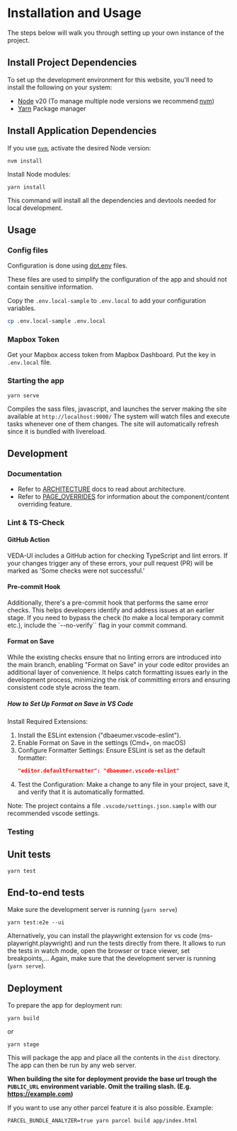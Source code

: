 # Installation and Usage
The steps below will walk you through setting up your own instance of the project. 

## Install Project Dependencies
To set up the development environment for this website, you'll need to install the following on your system:

- [Node](http://nodejs.org/) v20 (To manage multiple node versions we recommend [nvm](https://github.com/creationix/nvm))
- [Yarn](https://yarnpkg.com/) Package manager

## Install Application Dependencies

If you use [`nvm`](https://github.com/creationix/nvm), activate the desired Node version:

```
nvm install
```

Install Node modules:

```
yarn install
```
This command  will install all the dependencies and devtools needed for local development. 

## Usage

### Config files
Configuration is done using [dot.env](https://parceljs.org/features/node-emulation/#.env-files) files.

These files are used to simplify the configuration of the app and should not contain sensitive information.

Copy the `.env.local-sample` to `.env.local` to add your configuration variables.
```sh
cp .env.local-sample .env.local
```

### Mapbox Token

Get your Mapbox access token from Mapbox Dashboard. Put the key in `.env.local` file.

### Starting the app

```
yarn serve
```
Compiles the sass files, javascript, and launches the server making the site available at `http://localhost:9000/`
The system will watch files and execute tasks whenever one of them changes.
The site will automatically refresh since it is bundled with livereload.

## Development

### Documentation

- Refer to [ARCHITECTURE](./ARCHITECTURE.md) docs to read about architecture.
- Refer to [PAGE_OVERRIDES](./PAGE_OVERRIDES.md) for information about the component/content overriding feature.

### Lint & TS-Check

#### GitHub Action
VEDA-UI includes a GitHub action for checking TypeScript and lint errors. If your changes trigger any of these errors, your pull request (PR) will be marked as 'Some checks were not successful.'

#### Pre-commit Hook
Additionally, there's a pre-commit hook that performs the same error checks. This helps developers identify and address issues at an earlier stage. If you need to bypass the check (to make a local temporary commit etc.), include the `--no-verify`` flag in your commit command.

#### Format on Save
While the existing checks ensure that no linting errors are introduced into the main branch, enabling "Format on Save" in your code editor provides an additional layer of convenience. It helps catch formatting issues early in the development process, minimizing the risk of committing errors and ensuring consistent code style across the team.

##### How to Set Up Format on Save in VS Code
Install Required Extensions:

1. Install the ESLint extension ("dbaeumer.vscode-eslint").
2. Enable Format on Save in the settings (Cmd+, on macOS)
3. Configure Formatter Settings:
   Ensure ESLint is set as the default formatter:
   ```json
   "editor.defaultFormatter": "dbaeumer.vscode-eslint"
   ```
5. Test the Configuration:
   Make a change to any file in your project, save it, and verify that it is automatically formatted.

Note: The project contains a file `.vscode/settings.json.sample` with our recommended vscode settings.

### Testing

## Unit tests

`yarn test`

## End-to-end tests
Make sure the development server is running (`yarn serve`)

`yarn test:e2e --ui`

Alternatively, you can install the playwright extension for vs code (ms-playwright.playwright) and run the tests directly from there. It allows to run the tests in watch mode, open the browser or trace viewer, set breakpoints,... 
Again, make sure that the development server is running (`yarn serve`).

## Deployment
To prepare the app for deployment run:

```
yarn build
```
or
```
yarn stage
```
This will package the app and place all the contents in the `dist` directory.
The app can then be run by any web server.

**When building the site for deployment provide the base url trough the `PUBLIC_URL` environment variable. Omit the trailing slash. (E.g. https://example.com)**

If you want to use any other parcel feature it is also possible. Example:
```
PARCEL_BUNDLE_ANALYZER=true yarn parcel build app/index.html
```
